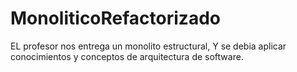 # MonoliticoRefactorizado
EL profesor nos entrega un monolito estructural, Y se debia aplicar conocimientos y conceptos de arquitectura de software.
